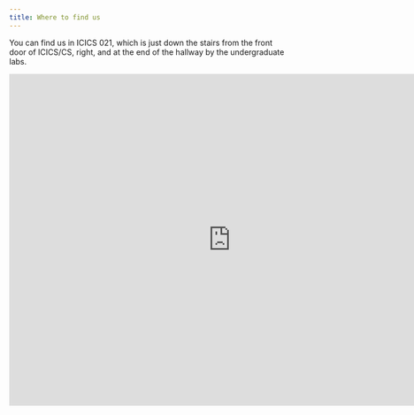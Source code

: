 ```yaml
---
title: Where to find us
---
```


You can find us in ICICS 021, which is just down the stairs from the front door
of ICICS/CS, right, and at the end of the hallway by the undergraduate labs.

<iframe
  class="w-100"
  src="https://www.google.com/maps/embed?pb=!1m18!1m12!1m3!1d735.9697239670231!2d-123.24933580510198!3d49.26067963093644!2m3!1f0!2f0!3f0!3m2!1i1024!2i768!4f13.1!3m3!1m2!1s0x548672cbc595e6a1%3A0x5afb735faf14b6db!2sUBC%20Computer%20Science%20Student%20Society!5e0!3m2!1sen!2sus!4v1690810538112!5m2!1sen!2sus"
  width="800"
  height="600"
  frameborder="0"
  scrolling="no"
></iframe>
